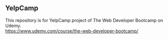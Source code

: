 ## YelpCamp

This repository is for YelpCamp project of The Web Developer Bootcamp on Udemy.  
https://www.udemy.com/course/the-web-developer-bootcamp/
